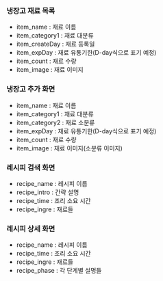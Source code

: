 ### 냉장고 재료 목록
- item_name : 재료 이름
- item_category1 : 재료 대분류
- item_createDay : 재료 등록일
- item_expDay : 재료 유통기한(D-day식으로 표기 예정)
- item_count : 재료 수량
- item_image : 재료 이미지

### 냉장고 추가 화면
- item_name : 재료 이름
- item_category1 : 재료 대분류
- item_category2 : 재료 소분류
- item_expDay : 재료 유통기한(D-day식으로 표기 예정)
- item_count : 재료 수량
- item_image : 재료 이미지(소분류 이미지)

### 레시피 검색 화면
- recipe_name : 레시피 이름
- recipe_intro : 간략 설명
- recipe_time : 조리 소요 시간
- recipe_ingre : 재료들

### 레시피 상세 화면
- recipe_name : 레시피 이름
- recipe_time : 조리 소요 시간
- recipe_ingre : 재료들
- recipe_phase : 각 단계별 설명들
